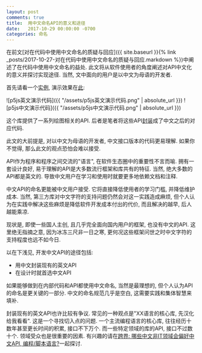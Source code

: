 ```yaml
---
layout: post
comments: true
title:  用中文命名API的意义和途径
date:   2017-10-29 00:00:00 -0700
categories: 命名
---
```


在前文[对在代码中使用中文命名的质疑与回应]({{ site.baseurl }}{% link _posts/2017-10-27-对在代码中使用中文命名的质疑与回应.markdown %})中阐述了在代码中使用中文命名的益处. 此文将从软件使用者的角度阐述对API中文化的意义并探讨实现途径. 当然, 文中面向的用户是以中文为母语的开发者.

首先请看一个[实例](https://github.com/program-in-chinese/p5js_in_chinese/blob/master/%E5%9F%BA%E6%9C%AC%E5%9B%BE%E5%BD%A2/%E6%BC%94%E7%A4%BA.js), 演示效果在[此](https://p5js.org/examples/hello-p5-simple-shapes.html):

![p5js英文演示代码]({{ "/assets/p5js英文演示代码.png" | absolute_url }})
![p5js中文演示代码]({{ "/assets/p5js中文演示代码.png" | absolute_url }})

这个库提供了一系列绘图相关的API. 后者是笔者将这些API[封装](https://github.com/program-in-chinese/p5js_in_chinese/blob/master/p5js%E4%B8%AD%E6%96%87.js)成了中文之后的对应代码.

此文的大前提是, 对以中文为母语的开发者, 中文接口版本的代码更易理解. 如果你不觉得, 那么此文的观点恐怕会难以接受.

API作为程序和程序之间交流的"语言", 在软件生态圈中的重要性不言而喻. 拥有一套设计良好, 易于理解的API是大多数流行框架和库共有的特征. 当然, 绝大多数的API都是英文的. 导致中文用户在学习和使用时就要更多地依赖文档和注释.

中文API的命名更能被中文用户接受. 它将直接降低使用者的学习门槛, 并降低维护成本. 当然, 第三方库对中文字符的支持问题仍然会对这一实践造成麻烦, 但个人认为在实践中解决这些麻烦是降低软件开发成本付出的代价, 而且解决的越早, 后人越能乘凉.

现状是, 即使一些国人主创, 且几乎完全面向国内用户的框架, 也没有中文的API. 这里绝无指摘之意, 因为冰冻三尺非一日之寒, 更何况这些框架问世之时中文字符的支持程度也远不如今日.

以在下浅见, 开发中文API的途径包括:

- 用中文封装现有的英文API
- 在设计时就首选中文API

如果能够做到在内部代码和API都使用中文命名, 当然是最理想的, 但个人认为API的命名是更关键的一部分. 中文的命名规范几乎是空白, 这需要实践和集体智慧来填补.

封装现有的英文API也许比较有争议. 常见的一种观点是"XX语言的核心库, 先汉化给我看看". 这是一个寻找切入点的问题. 一个主流编程语言的核心库, 往往经历十数年甚至更长时间的积累, 接口不下万个. 而一些特定领域的库的API, 接口不过数十个. 领域受众也是很重要的因素. 有兴趣的请在[跨界: 哪些中文非IT领域会偏好中文API, 编程/脚本语言?](https://github.com/program-in-chinese/overview/issues/19)一起探讨.

